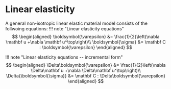 # Linear elasticity

A general non-isotropic linear elastic material model consists of the follwoing equations:
!!! note "Linear elasticity equations"
    $$
    \begin{aligned}
    \boldsymbol{\varepsilon} &= \frac{1}{2}\left(\nabla \mathbf u +\nabla \mathbf u^\top\right)\\
    \boldsymbol{\sigma} &= \mathbf C : \boldsymbol{\varepsilon}
    \end{aligned}
    $$

!!! note "Linear elasticity equations -- incremental form"
    $$
    \begin{aligned}
    \Delta\boldsymbol{\varepsilon} &= \frac{1}{2}\left(\nabla \Delta\mathbf u +\nabla \Delta\mathbf u^\top\right)\\
    \Delta{\boldsymbol{\sigma}} &= \mathbf C : \Delta\boldsymbol{\varepsilon}
    \end{aligned}
    $$

